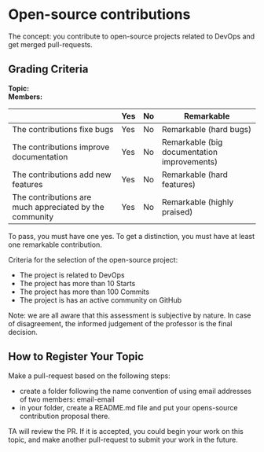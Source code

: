 # Open-source contributions

The concept: you contribute to open-source projects related to DevOps and get merged pull-requests.

## Grading Criteria

**Topic:**  
**Members:**

|                                             | Yes | No | Remarkable |
|-------------------------------------------- | ----|----|-------------|
|The contributions fixe bugs | Yes | No | Remarkable (hard bugs) 
|The contributions improve documentation | Yes | No | Remarkable (big documentation improvements)|
|The contributions add new features | Yes | No | Remarkable (hard features) |
|The contributions are much appreciated by the community | Yes | No | Remarkable (highly praised)|

To pass, you must have one yes.
To get a distinction, you must have at least one remarkable contribution.

 Criteria for the selection of the open-source project:
 - The project is related to DevOps
 - The project has more than 10 Starts
 - The project has more than 100 Commits
 - The project is has an active community on GitHub

Note: we are all aware that this assessment is subjective by nature. In case of disagreement, the informed judgement of the professor is the final decision.


## How to Register Your Topic

Make a pull-request based on the following steps:

- create a folder following the name convention of using email addresses of two members: email-email
- in your folder, create a README.md file and put your opens-source contribution proposal there.

TA will review the PR. If it is accepted, you could begin your work on this topic, and make another pull-request to submit your work in the future.

